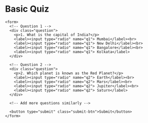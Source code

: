 <!DOCTYPE html>
<html lang="en">
<head>
  <meta charset="UTF-8">
  <title>Quiz Application</title>
  <link rel="stylesheet" href="style.css">
</head>
<body>
  <div class="quiz-container">
    <h1>Basic Quiz</h1>
    
    <form>
      <!-- Question 1 -->
      <div class="question">
        <p>1. What is the capital of India?</p>
        <label><input type="radio" name="q1"> Mumbai</label><br>
        <label><input type="radio" name="q1"> New Delhi</label><br>
        <label><input type="radio" name="q1"> Bangalore</label><br>
        <label><input type="radio" name="q1"> Kolkata</label>
      </div>

      <!-- Question 2 -->
      <div class="question">
        <p>2. Which planet is known as the Red Planet?</p>
        <label><input type="radio" name="q2"> Earth</label><br>
        <label><input type="radio" name="q2"> Mars</label><br>
        <label><input type="radio" name="q2"> Jupiter</label><br>
        <label><input type="radio" name="q2"> Saturn</label>
      </div>

      <!-- Add more questions similarly -->

      <button type="submit" class="submit-btn">Submit</button>
    </form>
  </div>
</body>
</html>
